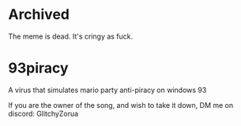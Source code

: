 # Archived

The meme is dead. It's cringy as fuck.

# 93piracy
A virus that simulates mario party anti-piracy on windows 93


If you are the owner of the song, and wish to take it down, DM me on discord: GlitchyZorua
